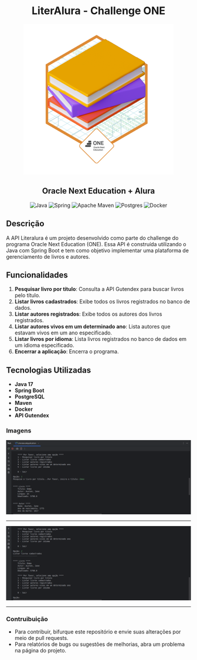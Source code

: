 <div align="center">

# LiterAlura - Challenge ONE

![ONE](img/literalura.png)

## Oracle Next Education + Alura

![Java](https://img.shields.io/badge/java-%23ED8B00.svg?style=for-the-badge&logo=openjdk&logoColor=white)
![Spring](https://img.shields.io/badge/spring-%236DB33F.svg?style=for-the-badge&logo=spring&logoColor=white)
![Apache Maven](https://img.shields.io/badge/Apache%20Maven-C71A36?style=for-the-badge&logo=Apache%20Maven&logoColor=white)
![Postgres](https://img.shields.io/badge/postgres-%23316192.svg?style=for-the-badge&logo=postgresql&logoColor=white)
![Docker](https://img.shields.io/badge/docker-%230db7ed.svg?style=for-the-badge&logo=docker&logoColor=white)

</div>

## Descrição

A API Literalura é um projeto desenvolvido como parte do challenge do programa Oracle Next Education (ONE).
Essa API é construída utilizando o Java com Spring Boot e tem como objetivo implementar uma plataforma de gerenciamento de livros e autores.

## Funcionalidades

1. **Pesquisar livro por título**: Consulta a API Gutendex para buscar livros pelo título.
2. **Listar livros cadastrados**: Exibe todos os livros registrados no banco de dados.
3. **Listar autores registrados**: Exibe todos os autores dos livros registrados.
4. **Listar autores vivos em um determinado ano**: Lista autores que estavam vivos em um ano especificado.
5. **Listar livros por idioma**: Lista livros registrados no banco de dados em um idioma especificado.
0. **Encerrar a aplicação**: Encerra o programa.

## Tecnologias Utilizadas

- **Java 17**
- **Spring Boot**
- **PostgreSQL**
- **Maven**
- **Docker**
- **API Gutendex**

### Imagens

![Print-1](img/1.png)
<br><hr>
![Print-2](img/2.png)
<hr>

### Contruibuição

- Para contribuir, bifurque este repositório e envie suas alterações por meio de pull requests.
- Para relatórios de bugs ou sugestões de melhorias, abra um problema na página do projeto.